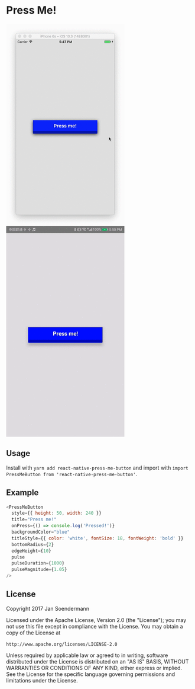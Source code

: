 # Press Me!

![react-native-press-me-button demo](https://github.com/jsoendermann/react-native-press-me-button/raw/master/imgs/ios.gif)
![react-native-press-me-button demo](https://github.com/jsoendermann/react-native-press-me-button/raw/master/imgs/android.gif)

## Usage

Install with `yarn add react-native-press-me-button` and import with `import PressMeButton from 'react-native-press-me-button'`.

## Example

```javascript
<PressMeButton
  style={{ height: 50, width: 240 }}
  title="Press me!"
  onPress={() => console.log('Pressed!')}
  backgroundColor="blue"
  titleStyle={{ color: 'white', fontSize: 18, fontWeight: 'bold' }}
  bottomRadius={2}
  edgeHeight={10}
  pulse
  pulseDuration={1000}
  pulseMagnitude={1.05}
/>
```

## License

Copyright 2017 Jan Soendermann

Licensed under the Apache License, Version 2.0 (the "License");
you may not use this file except in compliance with the License.
You may obtain a copy of the License at

    http://www.apache.org/licenses/LICENSE-2.0

Unless required by applicable law or agreed to in writing, software
distributed under the License is distributed on an "AS IS" BASIS,
WITHOUT WARRANTIES OR CONDITIONS OF ANY KIND, either express or implied.
See the License for the specific language governing permissions and
limitations under the License.